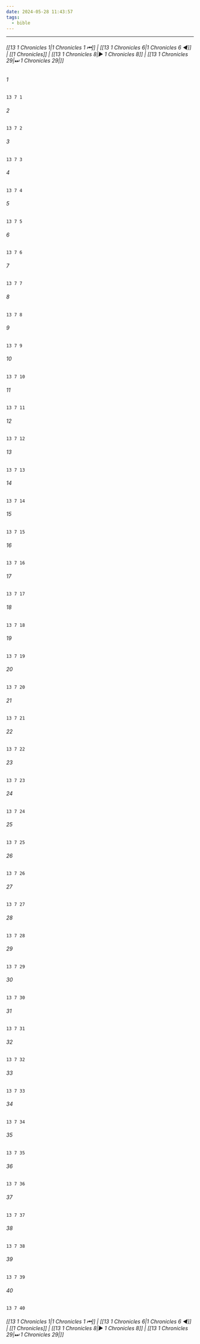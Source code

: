 ```yaml
---
date: 2024-05-28 11:43:57
tags:
  - bible
---
```

___

###### [[13 1 Chronicles 1|1 Chronicles 1 ⏮]] | [[13 1 Chronicles 6|1 Chronicles 6 ◀]] | [[1 Chronicles]] | [[13 1 Chronicles 8|▶ 1 Chronicles 8]] | [[13 1 Chronicles 29|⏭ 1 Chronicles 29|]]

###### 1
``` verse
13 7 1 
```
###### 2
``` verse
13 7 2 
```
###### 3
``` verse
13 7 3 
```
###### 4
``` verse
13 7 4 
```
###### 5
``` verse
13 7 5 
```
###### 6
``` verse
13 7 6 
```
###### 7
``` verse
13 7 7 
```
###### 8
``` verse
13 7 8 
```
###### 9
``` verse
13 7 9 
```
###### 10
``` verse
13 7 10 
```
###### 11
``` verse
13 7 11 
```
###### 12
``` verse
13 7 12 
```
###### 13
``` verse
13 7 13 
```
###### 14
``` verse
13 7 14 
```
###### 15
``` verse
13 7 15 
```
###### 16
``` verse
13 7 16 
```
###### 17
``` verse
13 7 17 
```
###### 18
``` verse
13 7 18 
```
###### 19
``` verse
13 7 19 
```
###### 20
``` verse
13 7 20 
```
###### 21
``` verse
13 7 21 
```
###### 22
``` verse
13 7 22 
```
###### 23
``` verse
13 7 23 
```
###### 24
``` verse
13 7 24 
```
###### 25
``` verse
13 7 25 
```
###### 26
``` verse
13 7 26 
```
###### 27
``` verse
13 7 27 
```
###### 28
``` verse
13 7 28 
```
###### 29
``` verse
13 7 29 
```
###### 30
``` verse
13 7 30 
```
###### 31
``` verse
13 7 31 
```
###### 32
``` verse
13 7 32 
```
###### 33
``` verse
13 7 33 
```
###### 34
``` verse
13 7 34 
```
###### 35
``` verse
13 7 35 
```
###### 36
``` verse
13 7 36 
```
###### 37
``` verse
13 7 37 
```
###### 38
``` verse
13 7 38 
```
###### 39
``` verse
13 7 39 
```
###### 40
``` verse
13 7 40 
```

###### [[13 1 Chronicles 1|1 Chronicles 1 ⏮]] | [[13 1 Chronicles 6|1 Chronicles 6 ◀]] | [[1 Chronicles]] | [[13 1 Chronicles 8|▶ 1 Chronicles 8]] | [[13 1 Chronicles 29|⏭ 1 Chronicles 29|]]

